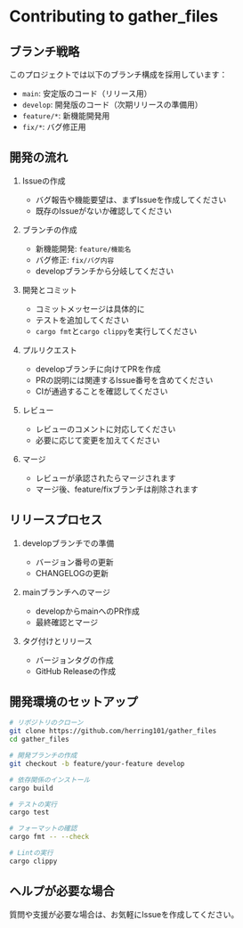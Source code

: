 # Contributing to gather_files

## ブランチ戦略

このプロジェクトでは以下のブランチ構成を採用しています：

- `main`: 安定版のコード（リリース用）
- `develop`: 開発版のコード（次期リリースの準備用）
- `feature/*`: 新機能開発用
- `fix/*`: バグ修正用

## 開発の流れ

1. Issueの作成
   - バグ報告や機能要望は、まずIssueを作成してください
   - 既存のIssueがないか確認してください

2. ブランチの作成
   - 新機能開発: `feature/機能名`
   - バグ修正: `fix/バグ内容`
   - developブランチから分岐してください

3. 開発とコミット
   - コミットメッセージは具体的に
   - テストを追加してください
   - `cargo fmt`と`cargo clippy`を実行してください

4. プルリクエスト
   - developブランチに向けてPRを作成
   - PRの説明には関連するIssue番号を含めてください
   - CIが通過することを確認してください

5. レビュー
   - レビューのコメントに対応してください
   - 必要に応じて変更を加えてください

6. マージ
   - レビューが承認されたらマージされます
   - マージ後、feature/fixブランチは削除されます

## リリースプロセス

1. developブランチでの準備
   - バージョン番号の更新
   - CHANGELOGの更新

2. mainブランチへのマージ
   - developからmainへのPR作成
   - 最終確認とマージ

3. タグ付けとリリース
   - バージョンタグの作成
   - GitHub Releaseの作成

## 開発環境のセットアップ

```bash
# リポジトリのクローン
git clone https://github.com/herring101/gather_files
cd gather_files

# 開発ブランチの作成
git checkout -b feature/your-feature develop

# 依存関係のインストール
cargo build

# テストの実行
cargo test

# フォーマットの確認
cargo fmt -- --check

# Lintの実行
cargo clippy
```

## ヘルプが必要な場合

質問や支援が必要な場合は、お気軽にIssueを作成してください。
